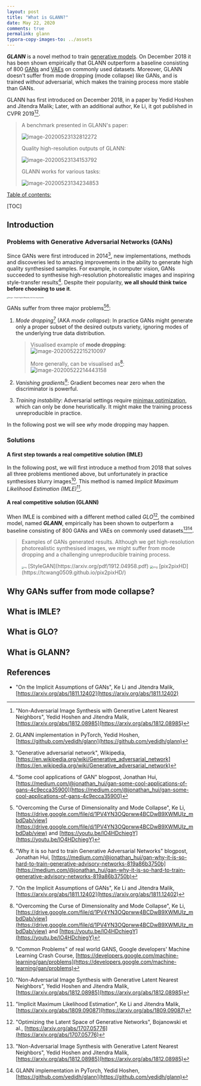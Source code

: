 ```yaml
---
layout: post
title: "What is GLANN?"
date: May 22, 2020
comments: true
permalink: glann
typora-copy-images-to: ../assets
---
```




***GLANN*** is a novel method to train [generative models](https://en.wikipedia.org/wiki/Generative_model). On December 2018 it has been shown empirically that GLANN outperform a baseline consisting of 800 [GANs]([https://en.wikipedia.org/wiki/Generative_adversarial_network](https://en.wikipedia.org/wiki/Generative_adversarial_network)) and [VAEs](https://towardsdatascience.com/understanding-variational-autoencoders-vaes-f70510919f73) on commonly used datasets. Moreover, GLANN doesn't suffer from mode dropping (mode collapse) like GANs, and is trained *without* adversarial, which makes the training process more stable than GANs.

GLANN has first introduced on December 2018, in a paper by Yedid Hoshen and Jitendra Malik; Later, with an additional author, Ke Li, it got published in CVPR 2019[^9][^10].

>A benchmark presented in GLANN's paper:
>
>![image-20200523132812272](../assets/image-20200523132812272.png)
>
>Quality high-resolution outputs of GLANN:
>
>![image-20200523134153792](../assets/image-20200523134153792.png)
>
>GLANN works for various tasks:
>
>![image-20200523134234853](../assets/image-20200523134234853.png)

<u>Table of contents:</u>

[TOC]

## Introduction

### Problems with Generative Adversarial Networks (GANs)

Since GANs were first introduced in 2014[^1], new implementations, methods and discoveries led to amazing improvements in the ability to generate high quality synthesised samples. For example, in computer vision, GANs succeeded to synthesise high-resolution photorealistic images and inspiring style-transfer results[^2]. Despite their popularity, **we all should think twice before choosing to use it**.

<img src="../assets/1200px-Achtung.svg.png" alt="Danger - Simple English Wikipedia, the free encyclopedia" style="zoom: 25%;" />

GANs suffer from three major problems[^3][^4]:

1. *Mode dropping*[^5] (AKA *mode collapse*): In practice GANs might generate only a proper subset of the desired outputs variety, ignoring modes of the underlying true data distribution.

   > Visualised example of **mode dropping**:
   > ![image-20200522215210097](../assets/image-20200522215210097.png) 
   >
   > More generally, can be visualised as[^3]:
   >![image-20200522214443158](../assets/image-20200522214443158.png)

2. *Vanishing gradients*[^6]: Gradient becomes near zero when the discriminator is powerful.

3. *Training instability*: Adversarial settings require [minimax optimization](https://en.wikipedia.org/wiki/Minimax), which can only be done heuristically. It might make the training process unreproducible in practice.

In the following post we will see *why* mode dropping may happen.

### Solutions

#### A first step towards a real competitive solution (IMLE)

In the following post, we will first introduce a method from 2018 that solves all three problems mentioned above, but unfortunately in practice synthesises blurry images[^9]. This method is named *Implicit Maximum Likelihood Estimation (IMLE)*[^7].

#### A real competitive solution (GLANN)

When IMLE is combined with a different method called *GLO*[^8], the combined model, named ***GLANN***, empirically has been shown to outperform a baseline consisting of 800 GANs and VAEs on commonly used datasets[^9][^10].

> Examples of GANs generated results. Although we get high-resolution photorealistic synthesised images, we might suffer from mode dropping and a challenging unreproducible training process.
>
> <img src="../assets/0*HEhlpBPhO4i4p4gP.png" alt="img" style="zoom: 33%;" />
> [StyleGAN](https://arxiv.org/pdf/1912.04958.pdf)
> <img src="../assets/1*k0saXyvLxLlvamYFbussUA.gif" alt="img" style="zoom:50%;" />
> [pix2pixHD](https://tcwang0509.github.io/pix2pixHD/)

## Why GANs suffer from mode collapse?



## What is IMLE?



## What is GLO?



## What is GLANN?



## References

* "On the Implicit Assumptions of GANs", Ke Li and Jitendra Malik, [https://arxiv.org/abs/1811.12402](https://arxiv.org/abs/1811.12402)

[^1]: "Generative adversarial network", Wikipedia, [https://en.wikipedia.org/wiki/Generative_adversarial_network](https://en.wikipedia.org/wiki/Generative_adversarial_network)
[^2]: "Some cool applications of GAN" blogpost, Jonathan Hui, [https://medium.com/@jonathan_hui/gan-some-cool-applications-of-gans-4c9ecca35900](https://medium.com/@jonathan_hui/gan-some-cool-applications-of-gans-4c9ecca35900)
[^3]: "Overcoming the Curse of Dimensionality and Mode Collapse", Ke Li, [https://drive.google.com/file/d/1PV4YN3OQprww4BCDwB9XWMUIz_mbdDab/view](https://drive.google.com/file/d/1PV4YN3OQprww4BCDwB9XWMUIz_mbdDab/view) and [https://youtu.be/lO4HDchiegY](https://youtu.be/lO4HDchiegY)
[^4]: "Why it is so hard to train Generative Adversarial Networks" blogpost, Jonathan Hui, [https://medium.com/@jonathan_hui/gan-why-it-is-so-hard-to-train-generative-advisory-networks-819a86b3750b](https://medium.com/@jonathan_hui/gan-why-it-is-so-hard-to-train-generative-advisory-networks-819a86b3750b)
[^5]: "On the Implicit Assumptions of GANs", Ke Li and Jitendra Malik, [https://arxiv.org/abs/1811.12402](https://arxiv.org/abs/1811.12402)
[^6]: "Common Problems" of real world GANS, Google developers' Machine Learning Crash Course, [https://developers.google.com/machine-learning/gan/problems](https://developers.google.com/machine-learning/gan/problems)
[^7]: "Implicit Maximum Likelihood Estimation", Ke Li and Jitendra Malik, [https://arxiv.org/abs/1809.09087](https://arxiv.org/abs/1809.09087)
[^8]:"Optimizing the Latent Space of Generative Networks", Bojanowski et al., [https://arxiv.org/abs/1707.05776](https://arxiv.org/abs/1707.05776)
[^9]:"Non-Adversarial Image Synthesis with Generative Latent Nearest Neighbors", Yedid Hoshen and Jitendra Malik, [https://arxiv.org/abs/1812.08985](https://arxiv.org/abs/1812.08985)
[^10]:GLANN implementation in PyTorch, Yedid Hoshen, [https://github.com/yedidh/glann](https://github.com/yedidh/glann)